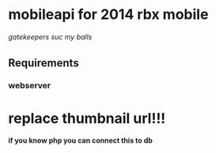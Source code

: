 <h1>mobileapi for 2014 rbx mobile</h1>
<h6>gatekeepers suc my balls</h6>
<h2>Requirements</h2>
<h3>webserver</h3>
<h1>replace thumbnail url!!!</h1>
<h4>if you know php you can connect this to db</h4>
